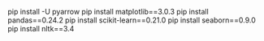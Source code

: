 pip install -U pyarrow
pip install matplotlib==3.0.3
pip install pandas==0.24.2
pip install scikit-learn==0.21.0
pip install seaborn==0.9.0
pip install nltk==3.4